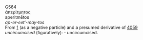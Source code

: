<body>
  <p>G564<br>  ἀπερίτμητος  <br> aperitmētos  <br><i>ap-er-eet‘-may-tos </i><br>From <a href="g0001.htm">1</a> (as a negative particle) and a presumed derivative of <a href="g4059.htm">4059</a>  <i>uncircumcised</i> (figuratively): - uncircumcised.<br></p>
 </body>